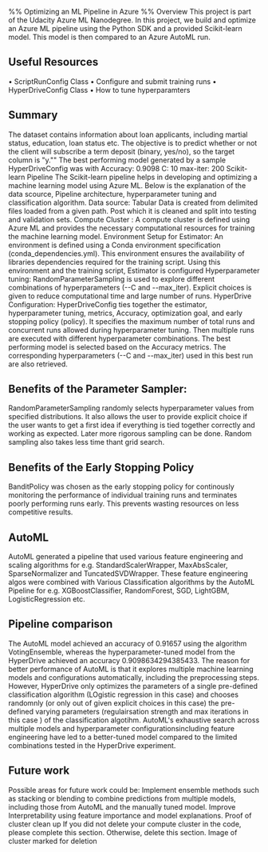 %% Optimizing an ML Pipeline in Azure
%% Overview
This project is part of the Udacity Azure ML Nanodegree. In this project, we build and optimize an Azure ML pipeline using the Python SDK and a provided Scikit-learn model. This model is then compared to an Azure AutoML run.
## Useful Resources
•	ScriptRunConfig Class
•	Configure and submit training runs
•	HyperDriveConfig Class
•	How to tune hyperparamters
## Summary
The dataset contains information about loan applicants, including martial status, education, loan status etc. The objective is to predict whether or not the client will subscribe a term deposit (binary, yes/no), so the target column is "y.""
The best performing model generated by a sample HyperDriveConfig was with Accuracy: 0.9098 C: 10 max-iter: 200
Scikit-learn Pipeline
The Scikit-learn pipeline helps in developing and optimizing a machine learning model using Azure ML. Below is the explanation of the data scource, Pipeline architecture, hyperparameter tuning and classification algorithm.
Data source: Tabular Data is created from delimited files loaded from a given path. Post which it is cleaned and split into testing and validation sets.
Compute Cluster : A compute cluster is defined using Azure ML and provides the necessary computational resources for training the machine learning model.
Environment Setup for Estimator: An environment is defined using a Conda environment specification (conda_dependencies.yml). This environment ensures the availability of libraries dependencies required for the training script. Using this environment and the training script, Estimator is configured
Hyperparameter tuning: RandomParameterSampling is used to explore different combinations of hyperparameters (--C and --max_iter). Explicit choices is given to reduce computational time and large number of runs.
HyperDrive Configuration: HyperDriveConfig ties together the estimator, hyperparameter tuning, metrics, Accuracy, optimization goal, and early stopping policy (policy). It specifies the maximum number of total runs and concurrent runs allowed during hyperparameter tuning.
Then multiple runs are executed with different hyperparameter combinations. The best performing model is selected based on the Accuracy metrics. The corresponding hyperparameters (--C and --max_iter) used in this best run are also retrieved.
## Benefits of the Parameter Sampler:
RandomParameterSampling randomly selects hyperparameter values from specified distributions. It also allows the user to provide explicit choice if the user wants to get a first idea if everything is tied together correctly and working as expected. Later more rigorous sampling can be done. Random sampling also takes less time thant grid search.
## Benefits of the Early Stopping Policy
BanditPolicy was chosen as the early stopping policy for continously monitoring the performance of individual training runs and terminates poorly performing runs early. This prevents wasting resources on less competitive results.
## AutoML
AutoML generated a pipeline that used various feature engineering and scaling algorithms for e.g. StandardScalerWrapper, MaxAbsScaler, SparseNormalizer and TuncatedSVDWrapper. These feature engineering algos were combined with Various Classification algorithms by the AutoML Pipeline for e.g. XGBoostClassifier, RandomForest, SGD, LightGBM, LogisticRegression etc.
## Pipeline comparison
The AutoML model achieved an accuracy of 0.91657 using the algorithm VotingEnsemble, whereas the hyperparameter-tuned model from the HyperDrive achieved an accuracy 0.9098634294385433. The reason for better performance of AutoML is that it explores multiple machine learning models and configurations automatically, including the preprocessing steps. However, HyperDrive only optimizes the parameters of a single pre-defined classification algorithm (LOgistic regression in this case) and chooses randomnly (or only out of given explicit choices in this case) the pre-defined varying parameters (regulairsation strength and max iterations in this case ) of the classification algotihm.
AutoML's exhaustive search across multiple models and hyperparameter configurationsincluding feature engineering have led to a better-tuned model compared to the limited combinations tested in the HyperDrive experiment.
## Future work
Possible areas for future work could be: Implement ensemble methods such as stacking or blending to combine predictions from multiple models, including those from AutoML and the manually tuned model.
Improve Interpretability using feature importance and model explanations.
Proof of cluster clean up
If you did not delete your compute cluster in the code, please complete this section. Otherwise, delete this section. Image of cluster marked for deletion
